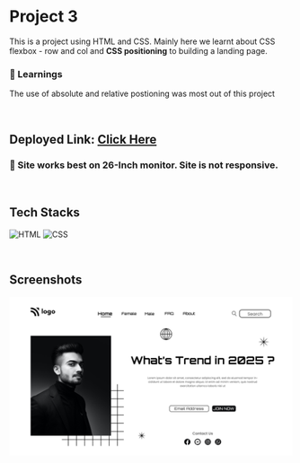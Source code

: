 # Project 3

This is a project using HTML and CSS. Mainly here we learnt about CSS flexbox - row and col and **CSS positioning** to building a landing page. 

### 🔸 Learnings
The use of absolute and relative postioning was most out of this project

<br>

## Deployed Link: [Click Here]()

###  🔸 Site works best on 26-Inch monitor. Site is not responsive.

<br>

## Tech Stacks
![HTML]( https://img.shields.io/badge/HTML5-E34F26?style=for-the-badge&logo=html5&logoColor=white) 
![CSS](https://img.shields.io/badge/CSS3-1572B6?style=for-the-badge&logo=css3&logoColor=white)

<br>

## Screenshots
![Page](./output.png)

<br>
